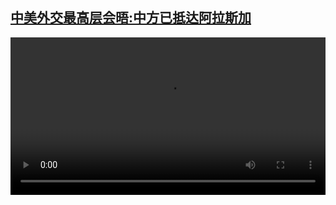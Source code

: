 <!--1616082851000-->
[中美外交最高层会晤:中方已抵达阿拉斯加](https://www.dw.com/zh/%E4%B8%AD%E7%BE%8E%E5%A4%96%E4%BA%A4%E6%9C%80%E9%AB%98%E5%B1%82%E4%BC%9A%E6%99%A4:%E4%B8%AD%E6%96%B9%E5%B7%B2%E6%8A%B5%E8%BE%BE%E9%98%BF%E6%8B%89%E6%96%AF%E5%8A%A0/a-56916308)
------

<p></small></p><video src="https://tvdownloaddw-a.akamaihd.net/dwtv_video/flv/vdt_zh/2021/bchi210318_001_770c4alaska_sd_sor.mp4" controls style="width:100%"></video>
